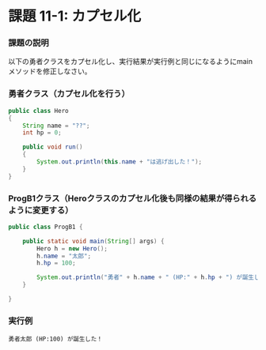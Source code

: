 # 課題 11-1: カプセル化

### 課題の説明
以下の勇者クラスをカプセル化し、実行結果が実行例と同じになるようにmainメソッドを修正しなさい。

### 勇者クラス（カプセル化を行う）
```java
public class Hero
{
    String name = "??";
    int hp = 0;

    public void run()
    {
        System.out.println(this.name + "は逃げ出した！");
    }
}
```

### ProgB1クラス（Heroクラスのカプセル化後も同様の結果が得られるように変更する）
```java
public class ProgB1 {

    public static void main(String[] args) {
        Hero h = new Hero();
        h.name = "太郎";
        h.hp = 100;

        System.out.println("勇者" + h.name + " (HP:" + h.hp + ") が誕生した！");
    }

}
```

### 実行例
```
勇者太郎 (HP:100) が誕生した！
```
